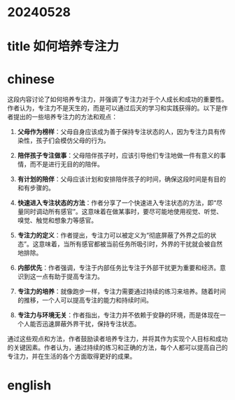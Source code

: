 
# 20240528

# title 如何培养专注力

# chinese 

这段内容讨论了如何培养专注力，并强调了专注力对于个人成长和成功的重要性。作者认为，专注力不是天生的，而是可以通过后天的学习和实践获得的。以下是作者提出的一些培养专注力的方法和观点：

1. **父母作为榜样**：父母自身应该成为善于保持专注状态的人，因为专注力具有传染性，孩子们会模仿父母的行为。

2. **陪伴孩子专注做事**：父母陪伴孩子时，应该引导他们专注地做一件有意义的事情，而不是进行无目的的陪伴。

3. **有计划的陪伴**：父母应该计划和安排陪伴孩子的时间，确保这段时间是有目的和有步骤的。

4. **快速进入专注状态的方法**：作者分享了一个快速进入专注状态的方法，即“尽量同时调动所有感官”。这意味着在做某事时，要尽可能地使用视觉、听觉、嗅觉、触觉和想象力等感官。

5. **专注力的定义**：作者提出，专注力可以被定义为“彻底屏蔽了外界之后的状态”。这意味着，当所有感官都被当前任务所吸引时，外界的干扰就会被自然地排除。

6. **内部优先**：作者强调，专注于内部任务比专注于外部干扰更为重要和经济。意识到这一点有助于提高专注力。

7. **专注力的培养**：就像跑步一样，专注力需要通过持续的练习来培养。随着时间的推移，一个人可以提高专注的能力和持续时间。

8. **专注力与环境无关**：作者指出，专注力并不依赖于安静的环境，而是体现在一个人能否迅速屏蔽外界干扰，保持专注状态。

通过这些观点和方法，作者鼓励读者培养专注力，并将其作为实现个人目标和成功的关键因素。作者认为，通过持续的练习和正确的方法，每个人都可以提高自己的专注力，并在生活的各个方面取得更好的成果。

# english

